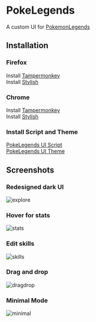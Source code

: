 # PokeLegends
A custom UI for [PokemonLegends](https://www.pokemonlegends.com/)  

## Installation
### Firefox
Install [Tampermonkey](https://addons.mozilla.org/en-US/firefox/addon/tampermonkey/)  
Install [Stylish](https://addons.mozilla.org/en-US/firefox/addon/stylish/)

### Chrome
Install [Tampermonkey](https://chrome.google.com/webstore/detail/tampermonkey/dhdgffkkebhmkfjojejmpbldmpobfkfo?hl=en)  
Install [Stylish](https://chrome.google.com/webstore/detail/stylish-custom-themes-for/fjnbnpbmkenffdnngjfgmeleoegfcffe?hl=en)

### Install Script and Theme
[PokeLegends UI Script](https://greasyfork.org/en/scripts/28723-pokelegends-ui/)  
[PokeLegends UI Theme](https://userstyles.org/styles/140834/pokelegends-ui)

## Screenshots  
### Redesigned dark UI  
![explore](http://i.imgur.com/V1M8g1P.png)  
### Hover for stats  
![stats](http://i.imgur.com/Itm4DTa.png)  
### Edit skills  
![skills](http://i.imgur.com/GtYykYT.png)  
### Drag and drop  
![dragdrop](http://i.imgur.com/e8SgIMc.gif) 
### Minimal Mode
![minimal](http://i.imgur.com/W8NSenz.png)

